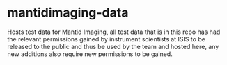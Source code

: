 # mantidimaging-data
Hosts test data for Mantid Imaging, all test data that is in this repo has had the relevant permissions gained by instrument scientists at ISIS to be released to the public and thus be used by the team and hosted here, any new additions also require new permissions to be gained.
